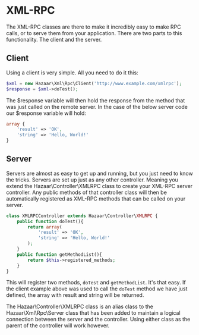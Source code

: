 # XML-RPC

The XML-RPC classes are there to make it incredibly easy to make RPC calls, or to serve them from your application. There are two parts to this functionality. The client and the server.

## Client

Using a client is very simple. All you need to do it this:

```php
$xml = new Hazaar\Xml\Rpc\Client('http://www.example.com/xmlrpc');
$response = $xml->doTest();
```

The $response variable will then hold the response from the method that was just called on the remote server. In the case of the below server code our $response variable will hold:

```php
array {
    'result' => 'OK',
    'string' => 'Hello, World!'
}
```

## Server

Servers are almost as easy to get up and running, but you just need to know the tricks. Servers are set up just as any other controller. Meaning you extend the Hazaar\Controller\XMLRPC class to create your XML-RPC server controller. Any public methods of that controller class will then be automatically registered as XML-RPC methods that can be called on your server.

```php
class XMLRPCController extends Hazaar\Controller\XMLRPC {
    public function doTest(){
        return array(
            'result' => 'OK',
            'string' => 'Hello, World!'
        );
    }
    public function getMethodList(){
        return $this->registered_methods;
    }
}
```

This will register two methods, `doTest` and `getMethodList`. It's that easy. If the client example above was used to call the `doTest` method we have just defined, the array with result and string will be returned.

The Hazaar\Controller\XMLRPC class is an alias class to the Hazaar\Xml\Rpc\Server class that has been added to maintain a logical connection between the server and the controller. Using either class as the parent of the controller will work however.